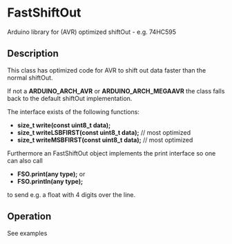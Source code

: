 # FastShiftOut

Arduino library for (AVR) optimized shiftOut - e.g. 74HC595

## Description

This class has optimized code for AVR to shift out data faster 
than the normal shiftOut.

If not a **ARDUINO_ARCH_AVR** or **ARDUINO_ARCH_MEGAAVR** the class falls back 
to the default shiftOut implementation.

The interface exists of the following functions:

* **size_t write(const uint8_t data);**
* **size_t writeLSBFIRST(const uint8_t data);** // most optimized
* **size_t writeMSBFIRST(const uint8_t data);** // most optimized

Furthermore an FastShiftOut object implements the print interface
so one can also call
* **FSO.print(any type);** or 
* **FSO.println(any type);**

to send e.g. a float with 4 digits over the line.

## Operation

See examples

